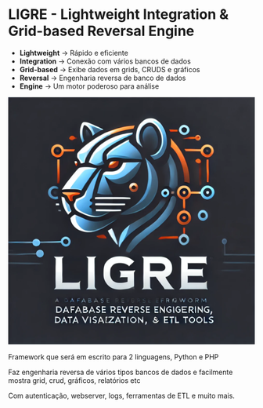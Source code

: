 # LIGRE - **L**ightweight **I**ntegration & **G**rid-based **R**eversal **E**ngine

- **Lightweight** → Rápido e eficiente
- **Integration** → Conexão com vários bancos de dados
- **Grid-based** → Exibe dados em grids, CRUDS e gráficos
- **Reversal** → Engenharia reversa de banco de dados
- **Engine** → Um motor poderoso para análise

![LIGRE](img/ligre.webp)

Framework que será em escrito para 2 linguagens, Python e PHP

Faz engenharia reversa de vários tipos bancos de dados e facilmente mostra grid, crud, gráficos, relatórios etc

Com autenticação, webserver, logs, ferramentas de ETL e muito mais.
